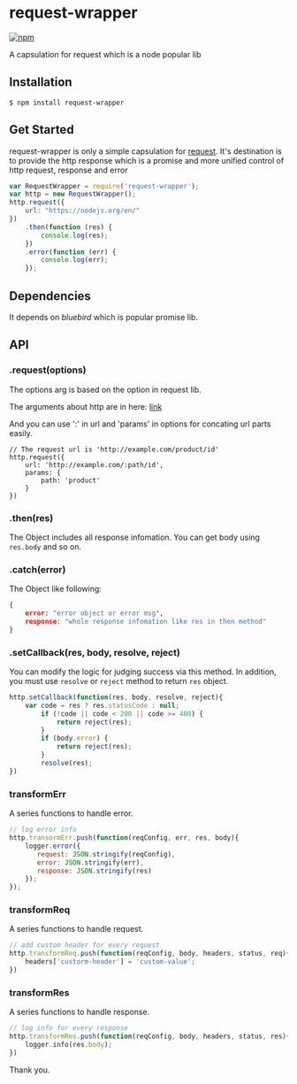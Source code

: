 # request-wrapper

[![npm](https://img.shields.io/badge/npm-2.15.0-blue.svg)](https://www.npmjs.com/package/request-wrapper)

A capsulation for request which is a node popular lib

## Installation

```shell
$ npm install request-wrapper
```

## Get Started

request-wrapper is only a simple capsulation for [request](https://github.com/request/request). It's destination is to provide the http response which is a promise and more unified control of http request, response and error

```javascript
var RequestWrapper = require('request-wrapper');
var http = new RequestWrapper();
http.request({
    url: "https://nodejs.org/en/"
})
    .then(function (res) {
        console.log(res);
    })
    .error(function (err) {
        console.log(err);
    });
```

## Dependencies

It depends on *bluebird* which is popular promise lib.

## API

### .request(options)

The options arg is based on the option in request lib.

The arguments about http are in here: [link](https://github.com/request/request#requestoptions-callback)

And you can use ':' in url and 'params' in options for concating url parts easily.

```javascipt
// The request url is 'http://example.com/product/id'
http.request({
	url: 'http://example.com/:path/id',
	params: {
		path: 'product'
	}
})
```

### .then(res)

The Object includes all response infomation. You can get body using ```res.body``` and so on.

### .catch(error)

The Object like following:

```json
{
	error: "error object or error msg",
	response: "whole response infomation like res in then method"
}
``` 

### .setCallback(res, body, resolve, reject)

You can modify the logic for judging success via this method. In addition, you must use `resolve` or `reject` method to return `res` object.

```javascript
http.setCallback(function(res, body, resolve, reject){
	var code = res ? res.statusCode : null;
        if (!code || code < 200 || code >= 400) {
            return reject(res);
        }
        if (body.error) {
            return reject(res);
        }
        resolve(res);
})
```

### transformErr

A series functions to handle error.

```javascript
// log error info
http.transormErr.push(function(reqConfig, err, res, body){
	logger.error({
	   request: JSON.stringify(reqConfig),
	   error: JSON.stringify(err),
	   response: JSON.stringify(res)
	});
});
```

### transformReq

A series functions to handle request.

```javascript
// add custom header for every request
http.transformReq.push(function(reqConfig, body, headers, status, req){
	headers['custorm-header'] = 'custom-value';
})
```

### transformRes

A series functions to handle response.

```javascript
// log info for every response
http.transformRes.push(function(reqConfig, body, headers, status, res){
	logger.info(res.body);
})
```


Thank you.


